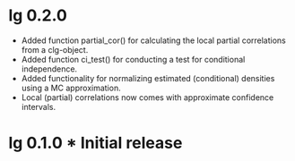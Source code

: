 # lg 0.2.0 

   * Added function partial_cor() for calculating the local partial correlations
     from a clg-object.
   * Added function ci_test() for conducting a test for conditional 
     independence.
   * Added functionality for normalizing estimated (conditional) densities using
     a MC approximation.
   * Local (partial) correlations now comes with approximate confidence 
     intervals.

# lg 0.1.0 * Initial release
